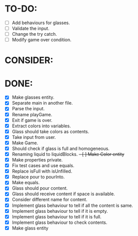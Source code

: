 # TO-DO:

 - [ ] Add behaviours for glasses.
 - [ ] Validate the input.
 - [ ] Change the try catch.
 - [ ] Modify game over condition.

# CONSIDER:


# DONE:

 - [x] Make glasses entity.
 - [x] Separate main in another file.
 - [x] Parse the input.
 - [x] Rename playGame.
 - [x] Exit if game is over.
 - [x] Extract colors into variables.
 - [x] Glass should take colors as contents.
 - [x] Take input from user.
 - [x] Make Game.
 - [x] Should check if glass is full and homogeneous.
 - [x] Renaming liquid to liquidBlocks.
 ~~- [ ] Make Color entity~~
 - [x] Make properties private.
 - [x] Fix test cases and use equals.
 - [x] Replace isFull with isUnfilled.
 - [x] Replace pour to pourInto.
 - [x] Make equals.
 - [x] Glass should pour content.
 - [x] Glass should receive content if space is available.
 - [x] Consider different name for content.
 - [x] Implement glass behaviour to tell if all the content is same.
 - [x] Implement glass behaviour to tell if it is empty.
 - [x] Implement glass behaviour to tell if it is full.
 - [x] Implement glass behaviour to check contents.
 - [x] Make glass entity
